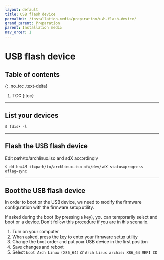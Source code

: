 ```yaml
---
layout: default
title: USB flash device
permalink: /installation-media/preparation/usb-flash-device/
grand_parent: Preparation
parent: Installation media
nav_order: 1
---
```


# USB flash device

## Table of contents
{: .no_toc .text-delta}

1. TOC
{:toc}

---

## List your devices

```
$ fdisk -l
```

---

## Flash the USB flash device

Edit path/to/archlinux.iso and sdX accordingly

```
$ dd bs=4M if=path/to/archlinux.iso of=/dev/sdX status=progress oflag=sync
```

---

## Boot the USB flash device

In order to boot on the USB device, we need to modify the firmware configuration with the firmware setup utility.

If asked during the boot (by pressing a key), you can temporarily select and boot on a device. Don't follow this procedure if you are in this scenario.

1. Turn on your computer
1. When asked, press the key to enter your firmware setup utility
1. Change the boot order and put your USB device in the first position
1. Save changes and reboot
1. Select `boot Arch Linux (X86_64)` or `Arch Linux archiso X86_64 UEFI CD`
